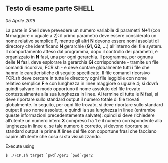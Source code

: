 ## Testo di esame parte SHELL
*05 Aprile 2019* 

La parte in Shell deve prevedere un numero variabile di parametri **N+1** (con **N** maggiore o uguale a 2): il primo parametro deve essere considerato un nome relativo semplice **F**, mentre gli altri **N** devono essere nomi assoluti di directory che identificano **N** gerarchie (**G1, G2, …**) all’interno del file system.
Il comportamento atteso dal programma, dopo il controllo dei parametri, è organizzato in **N** fasi, una per ogni gerarchia.
Il programma, per ognuna delle **N** fasi, deve esplorare la gerarchia **Gi** corrispondente - tramite un file comandi ricorsivo, FCR.sh - e deve contare globalmente tutti i file che hanno le caratteristiche di seguito specificate.
Il file comandi ricorsivo FCR.sh deve cercare in tutte le directory ogni file leggibile con nome relativo semplice **F** e con lunghezza in linee maggiore o uguale 4; si dovrà quindi salvare in modo opportuno il nome assoluto del file trovato contestualmente alla sua lunghezza in linee.
Al termine di tutte le **N** fasi, si deve riportare sullo standard output il numero totale di file trovati globalmente.
In seguito, per ogni file trovato, si deve riportare sullo standard output il suo nome assoluto, e quindi la sua lunghezza in linee (entrambe queste informazioni precedentemente salvate): quindi si deve richiedere all’utente un numero intero **X** compreso fra 1 e il numero corrispondente alla lunghezza in linee e, se tale numero è corretto, si devono riportare su standard output le prime **X** linee del file con opportune frasi che facciano capire all’utente che cosa si sta visualizzando.

Execute using
```console
$ ./FCP.sh target `pwd`/ger1 `pwd`/ger2
```